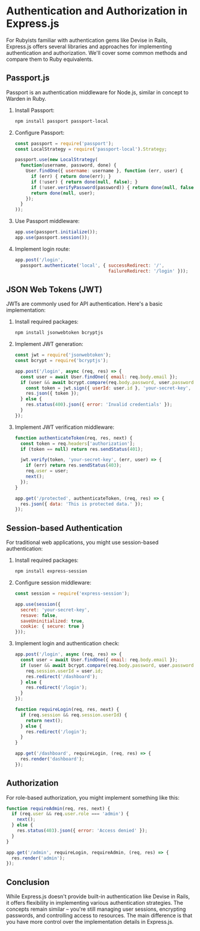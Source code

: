 # Authentication and Authorization in Express.js

For Rubyists familiar with authentication gems like Devise in Rails, Express.js offers several libraries and approaches for implementing authentication and authorization. We'll cover some common methods and compare them to Ruby equivalents.

## Passport.js

Passport is an authentication middleware for Node.js, similar in concept to Warden in Ruby.

1. Install Passport:
   ```bash
   npm install passport passport-local
   ```

2. Configure Passport:
   ```javascript
   const passport = require('passport');
   const LocalStrategy = require('passport-local').Strategy;

   passport.use(new LocalStrategy(
     function(username, password, done) {
       User.findOne({ username: username }, function (err, user) {
         if (err) { return done(err); }
         if (!user) { return done(null, false); }
         if (!user.verifyPassword(password)) { return done(null, false); }
         return done(null, user);
       });
     }
   ));
   ```

3. Use Passport middleware:
   ```javascript
   app.use(passport.initialize());
   app.use(passport.session());
   ```

4. Implement login route:
   ```javascript
   app.post('/login',
     passport.authenticate('local', { successRedirect: '/',
                                      failureRedirect: '/login' }));
   ```

## JSON Web Tokens (JWT)

JWTs are commonly used for API authentication. Here's a basic implementation:

1. Install required packages:
   ```bash
   npm install jsonwebtoken bcryptjs
   ```

2. Implement JWT generation:
   ```javascript
   const jwt = require('jsonwebtoken');
   const bcrypt = require('bcryptjs');

   app.post('/login', async (req, res) => {
     const user = await User.findOne({ email: req.body.email });
     if (user && await bcrypt.compare(req.body.password, user.password)) {
       const token = jwt.sign({ userId: user.id }, 'your-secret-key', { expiresIn: '1h' });
       res.json({ token });
     } else {
       res.status(400).json({ error: 'Invalid credentials' });
     }
   });
   ```

3. Implement JWT verification middleware:
   ```javascript
   function authenticateToken(req, res, next) {
     const token = req.headers['authorization'];
     if (token == null) return res.sendStatus(401);

     jwt.verify(token, 'your-secret-key', (err, user) => {
       if (err) return res.sendStatus(403);
       req.user = user;
       next();
     });
   }

   app.get('/protected', authenticateToken, (req, res) => {
     res.json({ data: 'This is protected data.' });
   });
   ```

## Session-based Authentication

For traditional web applications, you might use session-based authentication:

1. Install required packages:
   ```bash
   npm install express-session
   ```

2. Configure session middleware:
   ```javascript
   const session = require('express-session');

   app.use(session({
     secret: 'your-secret-key',
     resave: false,
     saveUninitialized: true,
     cookie: { secure: true }
   }));
   ```

3. Implement login and authentication check:
   ```javascript
   app.post('/login', async (req, res) => {
     const user = await User.findOne({ email: req.body.email });
     if (user && await bcrypt.compare(req.body.password, user.password)) {
       req.session.userId = user.id;
       res.redirect('/dashboard');
     } else {
       res.redirect('/login');
     }
   });

   function requireLogin(req, res, next) {
     if (req.session && req.session.userId) {
       return next();
     } else {
       res.redirect('/login');
     }
   }

   app.get('/dashboard', requireLogin, (req, res) => {
     res.render('dashboard');
   });
   ```

## Authorization

For role-based authorization, you might implement something like this:

```javascript
function requireAdmin(req, res, next) {
  if (req.user && req.user.role === 'admin') {
    next();
  } else {
    res.status(403).json({ error: 'Access denied' });
  }
}

app.get('/admin', requireLogin, requireAdmin, (req, res) => {
  res.render('admin');
});
```

## Conclusion

While Express.js doesn't provide built-in authentication like Devise in Rails, it offers flexibility in implementing various authentication strategies. The concepts remain similar – you're still managing user sessions, encrypting passwords, and controlling access to resources. The main difference is that you have more control over the implementation details in Express.js.
